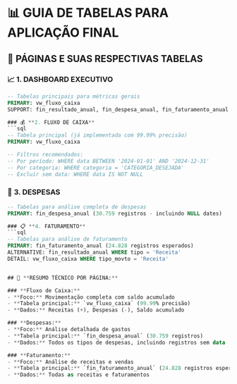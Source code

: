 # 📊 GUIA DE TABELAS PARA APLICAÇÃO FINAL

## 🎯 **PÁGINAS E SUAS RESPECTIVAS TABELAS**

### 📈 **1. DASHBOARD EXECUTIVO**
```sql
-- Tabelas principais para métricas gerais
PRIMARY: vw_fluxo_caixa
SUPPORT: fin_resultado_anual, fin_despesa_anual, fin_faturamento_anual

### 💰 **2. FLUXO DE CAIXA**  
```sql
-- Tabela principal (já implementada com 99.99% precisão)
PRIMARY: vw_fluxo_caixa

-- Filtros recomendados:
-- Por período: WHERE data BETWEEN '2024-01-01' AND '2024-12-31'
-- Por categoria: WHERE categoria = 'CATEGORIA_DESEJADA'
-- Excluir sem data: WHERE data IS NOT NULL
```

### 💸 **3. DESPESAS**
```sql
-- Tabelas para análise completa de despesas
PRIMARY: fin_despesa_anual (30.759 registros - incluindo NULL dates)

### 📋 **4. FATURAMENTO**
```sql
-- Tabelas para análise de faturamento
PRIMARY: fin_faturamento_anual (24.828 registros esperados)
ALTERNATIVE: fin_resultado_anual WHERE tipo = 'Receita'
DETAIL: vw_fluxo_caixa WHERE tipo_movto = 'Receita'


## 🎯 **RESUMO TÉCNICO POR PÁGINA:**

### **Fluxo de Caixa:**
- **Foco:** Movimentação completa com saldo acumulado
- **Tabela principal:** `vw_fluxo_caixa` (99.99% precisão)
- **Dados:** Receitas (+), Despesas (-), Saldo acumulado

### **Despesas:**
- **Foco:** Análise detalhada de gastos
- **Tabela principal:** `fin_despesa_anual` (30.759 registros)
- **Dados:** Todos os tipos de despesas, incluindo registros sem data

### **Faturamento:**
- **Foco:** Análise de receitas e vendas
- **Tabela principal:** `fin_faturamento_anual` (24.828 registros esperados)
- **Dados:** Todas as receitas e faturamentos
